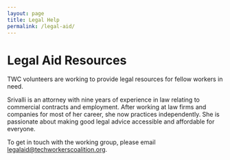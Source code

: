```yaml
---
layout: page
title: Legal Help
permalink: /legal-aid/
---
```


# Legal Aid Resources

TWC volunteers are working to provide legal resources for fellow workers in need.

Srivalli is an attorney with nine years of experience in law relating to commercial contracts and employment. After working at law firms and companies for most of her career, she now practices independently. She is passionate about making good legal advice accessible and affordable for everyone.

To get in touch with the working group, please email [legalaid@techworkerscoalition.org](mailto:legalaid@techworkerscoalition.org).

